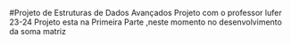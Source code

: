 #Projeto de Estruturas de Dados Avançados
Projeto com o professor lufer 23-24 
Projeto esta na Primeira Parte ,neste momento no desenvolvimento da soma matriz
